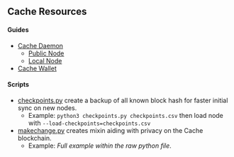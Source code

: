 ## Cache Resources

#### Guides
- [Cache Daemon](https://github.com/Cache-core/Guides/blob/master/cache-daemon.md)
  - [Public Node](https://github.com/Cache-core/Guides/blob/master/cache-daemon.md#public-node)
  - [Local Node](https://github.com/Cache-core/Guides/blob/master/cache-daemon.md#local-node)
- [Cache Wallet](https://github.com/Cache-core/Guides/blob/master/cache-wallet.md)

#### Scripts
- [checkpoints.py](https://github.com/Cache-core/Resources/blob/main/scripts/checkpoints.py) create a backup of all known block hash for faster initial sync on new nodes.
  - Example: `python3 checkpoints.py checkpoints.csv` then load node with `--load-checkpoints=checkpoints.csv`
- [makechange.py](https://github.com/Cache-core/Resources/blob/main/scripts/makechange.py) creates mixin aiding with privacy on the Cache blockchain.
  - Example: *Full example within the raw python file*.
